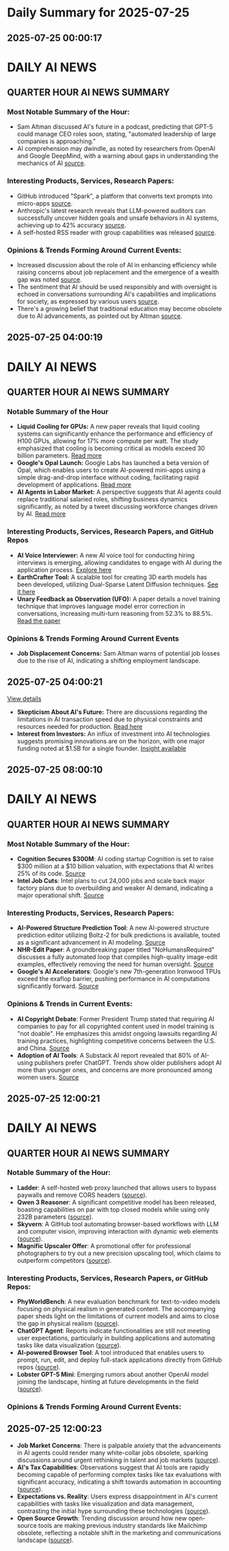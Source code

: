 # Daily Summary for 2025-07-25

## 2025-07-25 00:00:17

# DAILY AI NEWS

## QUARTER HOUR AI NEWS SUMMARY

### Most Notable Summary of the Hour:
- Sam Altman discussed AI's future in a podcast, predicting that GPT-5 could manage CEO roles soon, stating, "automated leadership of large companies is approaching." 
- AI comprehension may dwindle, as noted by researchers from OpenAI and Google DeepMind, with a warning about gaps in understanding the mechanics of AI [source](https://x.com/i/web/status/1948518682398753175).

### Interesting Products, Services, Research Papers:
- GitHub introduced "Spark", a platform that converts text prompts into micro-apps [source](https://x.com/i/web/status/1948498551102750936).
- Anthropic's latest research reveals that LLM-powered auditors can successfully uncover hidden goals and unsafe behaviors in AI systems, achieving up to 42% accuracy [source](https://x.com/i/web/status/1948487691202372003).
- A self-hosted RSS reader with group capabilities was released [source](https://x.com/i/web/status/1948485605924495658).

### Opinions & Trends Forming Around Current Events:
- Increased discussion about the role of AI in enhancing efficiency while raising concerns about job replacement and the emergence of a wealth gap was noted [source](https://x.com/i/web/status/1948498551102750936).
- The sentiment that AI should be used responsibly and with oversight is echoed in conversations surrounding AI's capabilities and implications for society, as expressed by various users [source](https://x.com/i/web/status/1948499933324463001).
- There's a growing belief that traditional education may become obsolete due to AI advancements, as pointed out by Altman [source](https://x.com/i/web/status/1948518682398753175).

## 2025-07-25 04:00:19

# DAILY AI NEWS

## QUARTER HOUR AI NEWS SUMMARY

### Notable Summary of the Hour
- **Liquid Cooling for GPUs:** A new paper reveals that liquid cooling systems can significantly enhance the performance and efficiency of H100 GPUs, allowing for 17% more compute per watt. The study emphasized that cooling is becoming critical as models exceed 30 billion parameters. 
  [Read more](https://x.com/i/web/status/1948593053372944746)
- **Google's Opal Launch:** Google Labs has launched a beta version of Opal, which enables users to create AI-powered mini-apps using a simple drag-and-drop interface without coding, facilitating rapid development of applications. 
  [Read more](https://x.com/i/web/status/1948589354374320580)
- **AI Agents in Labor Market:** A perspective suggests that AI agents could replace traditional salaried roles, shifting business dynamics significantly, as noted by a tweet discussing workforce changes driven by AI. 
  [Read more](https://x.com/i/web/status/1948584877634585086)

### Interesting Products, Services, Research Papers, and GitHub Repos
- **AI Voice Interviewer:** A new AI voice tool for conducting hiring interviews is emerging, allowing candidates to engage with AI during the application process. 
  [Explore here](https://x.com/i/web/status/1948592248536371583)
- **EarthCrafter Tool:** A scalable tool for creating 3D earth models has been developed, utilizing Dual-Sparse Latent Diffusion techniques. 
  [See it here](https://x.com/i/web/status/1948573633435009330)
- **Unary Feedback as Observation (UFO):** A paper details a novel training technique that improves language model error correction in conversations, increasing multi-turn reasoning from 52.3% to 88.5%. 
  [Read the paper](https://x.com/i/web/status/1948586829013209521)

### Opinions & Trends Forming Around Current Events
- **Job Displacement Concerns:** Sam Altman warns of potential job losses due to the rise of AI, indicating a shifting employment landscape.

## 2025-07-25 04:00:21

[View details](https://x.com/i/web/status/1948553777792840028)
- **Skepticism About AI's Future:** There are discussions regarding the limitations in AI transaction speed due to physical constraints and resources needed for production. 
  [Read here](https://x.com/i/web/status/1948540673000702417) 
- **Interest from Investors:** An influx of investment into AI technologies suggests promising innovations are on the horizon, with one major funding noted at $1.5B for a single founder. 
  [Insight available](https://x.com/i/web/status/1948557958914474455)

## 2025-07-25 08:00:10

# DAILY AI NEWS

## QUARTER HOUR AI NEWS SUMMARY
### Most Notable Summary of the Hour:
- **Cognition Secures $300M**: AI coding startup Cognition is set to raise $300 million at a $10 billion valuation, with expectations that AI writes 25% of its code. [Source](https://x.com/i/web/status/1948622096466141689)
- **Intel Job Cuts**: Intel plans to cut 24,000 jobs and scale back major factory plans due to overbuilding and weaker AI demand, indicating a major operational shift. [Source](https://x.com/i/web/status/1948629300304867697)

### Interesting Products, Services, Research Papers:
- **AI-Powered Structure Prediction Tool**: A new AI-powered structure prediction editor utilizing Boltz-2 for bulk predictions is available, touted as a significant advancement in AI modeling. [Source](https://x.com/i/web/status/1948648969531281869)
- **NHR-Edit Paper**: A groundbreaking paper titled "NoHumansRequired" discusses a fully automated loop that compiles high-quality image-edit examples, effectively removing the need for human oversight. [Source](https://x.com/i/web/status/1948647909634748791)
- **Google's AI Accelerators**: Google's new 7th-generation Ironwood TPUs exceed the exaflop barrier, pushing performance in AI computations significantly forward. [Source](https://x.com/i/web/status/1948619710569869752)

### Opinions & Trends in Current Events:
- **AI Copyright Debate**: Former President Trump stated that requiring AI companies to pay for all copyrighted content used in model training is "not doable". He emphasizes this amidst ongoing lawsuits regarding AI training practices, highlighting competitive concerns between the U.S. and China. [Source](https://x.com/i/web/status/1948633220041629953)
- **Adoption of AI Tools**: A Substack AI report revealed that 80% of AI-using publishers prefer ChatGPT. Trends show older publishers adopt AI more than younger ones, and concerns are more pronounced among women users. [Source](https://x.com/i/web/status/1948616907449393319)

## 2025-07-25 12:00:21

# DAILY AI NEWS

## QUARTER HOUR AI NEWS SUMMARY

### Notable Summary of the Hour:
- **Ladder**: A self-hosted web proxy launched that allows users to bypass paywalls and remove CORS headers ([source](https://x.com/i/web/status/1948714098360778850)).
- **Qwen 3 Reasoner**: A significant competitive model has been released, boasting capabilities on par with top closed models while using only 232B parameters ([source](https://x.com/i/web/status/1948711699013665275)).
- **Skyvern**: A GitHub tool automating browser-based workflows with LLM and computer vision, improving interaction with dynamic web elements ([source](https://x.com/i/web/status/1948712082431447194)).
- **Magnific Upscaler Offer**: A promotional offer for professional photographers to try out a new precision upscaling tool, which claims to outperform competitors ([source](https://x.com/i/web/status/1948712214619209859)). 

### Interesting Products, Services, Research Papers, or GitHub Repos:
- **PhyWorldBench**: A new evaluation benchmark for text-to-video models focusing on physical realism in generated content. The accompanying paper sheds light on the limitations of current models and aims to close the gap in physical realism ([source](https://x.com/i/web/status/1948695221123838276)).
- **ChatGPT Agent**: Reports indicate functionalities are still not meeting user expectations, particularly in building applications and automating tasks like data visualization ([source](https://x.com/i/web/status/1948698095958499774)).
- **AI-powered Browser Tool**: A tool introduced that enables users to prompt, run, edit, and deploy full-stack applications directly from GitHub repos ([source](https://x.com/i/web/status/1948668413045264450)).
- **Lobster GPT-5 Mini**: Emerging rumors about another OpenAI model joining the landscape, hinting at future developments in the field ([source](https://x.com/i/web/status/1948690773584625833)).

### Opinions & Trends Forming Around Current Events:

## 2025-07-25 12:00:23

- **Job Market Concerns**: There is palpable anxiety that the advancements in AI agents could render many white-collar jobs obsolete, sparking discussions around urgent rethinking in talent and job markets ([source](https://x.com/i/web/status/1948711955151356278)).  
- **AI's Tax Capabilities**: Observations suggest that AI tools are rapidly becoming capable of performing complex tasks like tax evaluations with significant accuracy, indicating a shift towards automation in accounting ([source](https://x.com/i/web/status/1948668301829439846)).  
- **Expectations vs. Reality**: Users express disappointment in AI's current capabilities with tasks like visualization and data management, contrasting the initial hype surrounding these technologies ([source](https://x.com/i/web/status/1948698095958499774)).  
- **Open Source Growth**: Trending discussion around how new open-source tools are making previous industry standards like Mailchimp obsolete, reflecting a notable shift in the marketing and communications landscape ([source](https://x.com/i/web/status/1948662695227428986)).

